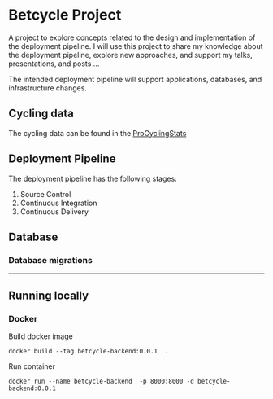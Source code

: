 # Betcycle Project

A project to explore concepts related to the design and implementation of the deployment pipeline. I will use this project to share my knowledge about the deployment pipeline, explore new approaches, and support my talks, presentations, and posts ... 

The intended deployment pipeline will support applications, databases, and infrastructure changes. 


## Cycling data

The cycling data can be found in the [ProCyclingStats](https://www.procyclingstats.com/)

## Deployment Pipeline

The deployment pipeline has the following stages:

1. Source Control
2. Continuous Integration
3. Continuous Delivery

## Database

### Database migrations


---

## Running locally

### Docker

Build docker image
```
docker build --tag betcycle-backend:0.0.1  .
```

Run container
```
docker run --name betcycle-backend  -p 8000:8000 -d betcycle-backend:0.0.1
```
